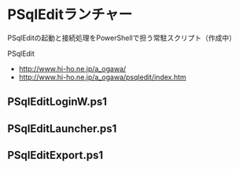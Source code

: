 # PSqlEditランチャー
PSqlEditの起動と接続処理をPowerShellで担う常駐スクリプト（作成中）

PSqlEdit
* http://www.hi-ho.ne.jp/a_ogawa/
* http://www.hi-ho.ne.jp/a_ogawa/psqledit/index.htm

## PSqlEditLoginW.ps1
## PSqlEditLauncher.ps1
## PSqlEditExport.ps1

